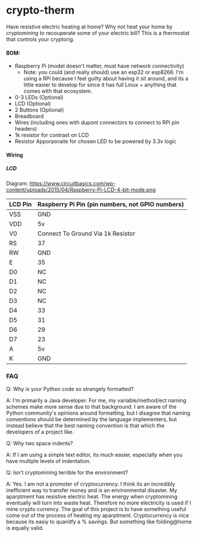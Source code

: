 # crypto-therm
Have resistive electric heating at home? Why not heat your home by cryptomining to recouperate some of your electric bill? This is a thermostat that controls your cryptorig.

#### BOM:
- Raspberry Pi (model doesn't matter, must have network connectivity)
  - Note: you could (and really should) use an esp32 or esp8266. I'm using a RPi because I feel guilty about having it sit around, and its a little easier to develop for since it has full Linux + anything that comes with that ecosystem.
- 0-3 LEDs (Optional)
- LCD (Optional)
- 2 Buttons (Optional)
- Breadboard
- Wires (including ones with dupont connectors to connect to RPi pin headers)
- 1k resistor for contrast on LCD
- Resistor Apporporaite for chosen LED to be powered by 3.3v logic

#### Wiring
##### LCD

Diagram: https://www.circuitbasics.com/wp-content/uploads/2015/04/Raspberry-Pi-LCD-4-bit-mode.png


| LCD Pin | Raspberry Pi Pin (pin numbers, not GPIO numbers) |
|-----|-----------------------------------|
| VSS | GND                               |
| VDD | 5v                                |
| V0  | Connect To Ground Via 1k Resistor |
| RS  | 37                                |
| RW  | GND                               |
| E   | 35                                |
| D0  | NC                                |
| D1  | NC                                |
| D2  | NC                                |
| D3  | NC                                |
| D4  | 33                                |
| D5  | 31                                |
| D6  | 29                                |
| D7  | 23                                |
| A   | 5v                                |
| K   | GND                               |


### FAQ

Q: Why is your Python code so strangely formatted?

A: I'm primarily a Java developer. For me, my variable/method/ect naming schemes make more sense due to that background.
I am aware of the Python community's opinions around formatting, but I disagree
that naming conventions should be determined by the language implementers, but instead
believe that the best naming convention is that which the developers of a project like.

Q: Why two space indents?

A: If I am using a simple text editor, its much easier, especially when you have multiple levels of indentation.

Q: Isn't cryptomining terrible for the environment?

A: Yes. I am not a promoter of cryptocurrency. I think its an incredibly inefficient way to transfer money
and is an environmental disaster. My aparptment has resistive electric heat. The energy when cryptomining
eventually will turn into waste heat. Therefore no more electricity is used if I mine crypto currency.
 The goal of this project is to have something useful come out of the process of heating my aparptment.
 Cryptocurrency is nice because its easiy to quanitfy a % savings. But something like folding@home is equally valid.
 
